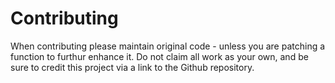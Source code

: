 # Contributing
When contributing please maintain original code - unless you are patching a function to furthur enhance it. Do not claim all work as your own, and be sure to credit this project via a link to the Github repository.

